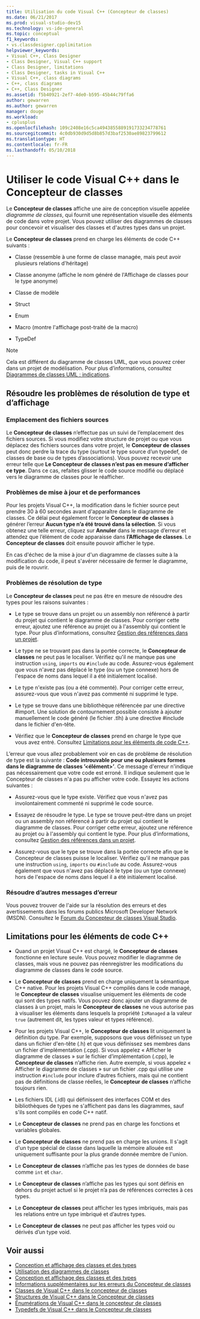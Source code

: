 ```yaml
---
title: Utilisation du code Visual C++ (Concepteur de classes)
ms.date: 06/21/2017
ms.prod: visual-studio-dev15
ms.technology: vs-ide-general
ms.topic: conceptual
f1_keywords:
- vs.classdesigner.cpplimitation
helpviewer_keywords:
- Visual C++, Class Designer
- Class Designer, Visual C++ support
- Class Designer, limitations
- Class Designer, tasks in Visual C++
- Visual C++, class diagrams
- C++, class diagrams
- C++, Class Designer
ms.assetid: f5b40921-2ef7-4de0-b595-45b44c79ffa6
author: gewarren
ms.author: gewarren
manager: douge
ms.workload:
- cplusplus
ms.openlocfilehash: 109c2408e16c5ca4943855889191733234778761
ms.sourcegitcommit: 4c0db930d9d5d8b857d3baf2530ae89823799612
ms.translationtype: HT
ms.contentlocale: fr-FR
ms.lasthandoff: 05/10/2018
---
```

# <a name="work-with-visual-c-code-in-class-designer"></a>Utiliser le code Visual C++ dans le Concepteur de classes

Le **Concepteur de classes** affiche une aire de conception visuelle appelée *diagramme de classes*, qui fournit une représentation visuelle des éléments de code dans votre projet. Vous pouvez utiliser des diagrammes de classes pour concevoir et visualiser des classes et d'autres types dans un projet.

Le **Concepteur de classes** prend en charge les éléments de code C++ suivants :

- Classe (ressemble à une forme de classe managée, mais peut avoir plusieurs relations d'héritage)

- Classe anonyme (affiche le nom généré de l'Affichage de classes pour le type anonyme)

- Classe de modèle

- Struct

- Enum

- Macro (montre l'affichage post-traité de la macro)

- TypeDef

> [!NOTE]
> Cela est différent du diagramme de classes UML, que vous pouvez créer dans un projet de modélisation. Pour plus d’informations, consultez [Diagrammes de classes UML : indications](../../modeling/uml-class-diagrams-reference.md).

## <a name="troubleshoot-type-resolution-and-display-issues"></a>Résoudre les problèmes de résolution de type et d’affichage

### <a name="location-of-source-files"></a>Emplacement des fichiers sources

Le **Concepteur de classes** n’effectue pas un suivi de l’emplacement des fichiers sources. Si vous modifiez votre structure de projet ou que vous déplacez des fichiers sources dans votre projet, le **Concepteur de classes** peut donc perdre la trace du type (surtout le type source d’un typedef, de classes de base ou de types d’associations). Vous pouvez recevoir une erreur telle que **Le Concepteur de classes n’est pas en mesure d’afficher ce type**. Dans ce cas, refaites glisser le code source modifié ou déplacé vers le diagramme de classes pour le réafficher.

### <a name="update-and-performance-issues"></a>Problèmes de mise à jour et de performances

Pour les projets Visual C++, la modification dans le fichier source peut prendre 30 à 60 secondes avant d'apparaître dans le diagramme de classes. Ce délai peut également forcer le **Concepteur de classes** à générer l’erreur **Aucun type n’a été trouvé dans la sélection**. Si vous obtenez une telle erreur, cliquez sur **Annuler** dans le message d’erreur et attendez que l’élément de code apparaisse dans **l’Affichage de classes**. Le **Concepteur de classes** doit ensuite pouvoir afficher le type.

En cas d'échec de la mise à jour d'un diagramme de classes suite à la modification du code, il peut s'avérer nécessaire de fermer le diagramme, puis de le rouvrir.

### <a name="type-resolution-issues"></a>Problèmes de résolution de type

Le **Concepteur de classes** peut ne pas être en mesure de résoudre des types pour les raisons suivantes :

- Le type se trouve dans un projet ou un assembly non référencé à partir du projet qui contient le diagramme de classes. Pour corriger cette erreur, ajoutez une référence au projet ou à l'assembly qui contient le type. Pour plus d’informations, consultez [Gestion des références dans un projet](../managing-references-in-a-project.md).

- Le type ne se trouvant pas dans la portée correcte, le **Concepteur de classes** ne peut pas le localiser. Vérifiez qu'il ne manque pas une instruction `using`, `imports` ou `#include` au code. Assurez-vous également que vous n'avez pas déplacé le type (ou un type connexe) hors de l'espace de noms dans lequel il a été initialement localisé.

- Le type n'existe pas (ou a été commenté). Pour corriger cette erreur, assurez-vous que vous n'avez pas commenté ni supprimé le type.

- Le type se trouve dans une bibliothèque référencée par une directive #import. Une solution de contournement possible consiste à ajouter manuellement le code généré (le fichier .tlh) à une directive #include dans le fichier d'en-tête.

- Vérifiez que le **Concepteur de classes** prend en charge le type que vous avez entré. Consultez [Limitations pour les éléments de code C++](#limitations-for-c-code-elements).

L’erreur que vous allez probablement voir en cas de problème de résolution de type est la suivante : **Code introuvable pour une ou plusieurs formes dans le diagramme de classes ’\<élément>’**. Ce message d'erreur n'indique pas nécessairement que votre code est erroné. Il indique seulement que le Concepteur de classes n'a pas pu afficher votre code. Essayez les actions suivantes :

- Assurez-vous que le type existe. Vérifiez que vous n'avez pas involontairement commenté ni supprimé le code source.

- Essayez de résoudre le type. Le type se trouve peut-être dans un projet ou un assembly non référencé à partir du projet qui contient le diagramme de classes. Pour corriger cette erreur, ajoutez une référence au projet ou à l'assembly qui contient le type. Pour plus d’informations, consultez [Gestion des références dans un projet](../managing-references-in-a-project.md).

- Assurez-vous que le type se trouve dans la portée correcte afin que le Concepteur de classes puisse le localiser. Vérifiez qu'il ne manque pas une instruction `using`, `imports` ou `#include` au code. Assurez-vous également que vous n'avez pas déplacé le type (ou un type connexe) hors de l'espace de noms dans lequel il a été initialement localisé.

### <a name="troubleshoot-other-error-messages"></a>Résoudre d’autres messages d’erreur

Vous pouvez trouver de l'aide sur la résolution des erreurs et des avertissements dans les forums publics Microsoft Developer Network (MSDN). Consultez le [Forum du Concepteur de classes Visual Studio](http://go.microsoft.com/fwlink/?linkid=160754).

## <a name="limitations-for-c-code-elements"></a>Limitations pour les éléments de code C++

- Quand un projet Visual C++ est chargé, le **Concepteur de classes** fonctionne en lecture seule. Vous pouvez modifier le diagramme de classes, mais vous ne pouvez pas réenregistrer les modifications du diagramme de classes dans le code source.

- Le **Concepteur de classes** prend en charge uniquement la sémantique C++ native. Pour les projets Visual C++ compilés dans le code managé, le **Concepteur de classes** visualise uniquement les éléments de code qui sont des types natifs. Vous pouvez donc ajouter un diagramme de classes à un projet, mais le **Concepteur de classes** ne vous autorise pas à visualiser les éléments dans lesquels la propriété `IsManaged` a la valeur `true` (autrement dit, les types valeur et types référence).

- Pour les projets Visual C++, le **Concepteur de classes** lit uniquement la définition du type. Par exemple, supposons que vous définissez un type dans un fichier d'en-tête (.h) et que vous définissez ses membres dans un fichier d'implémentation (.cpp). Si vous appelez « Afficher le diagramme de classes » sur le fichier d’implémentation (.cpp), le **Concepteur de classes** n’affiche rien. Autre exemple, si vous appelez « Afficher le diagramme de classes » sur un fichier .cpp qui utilise une instruction `#include` pour inclure d’autres fichiers, mais qui ne contient pas de définitions de classe réelles, le **Concepteur de classes** n’affiche toujours rien.

- Les fichiers IDL (.idl) qui définissent des interfaces COM et des bibliothèques de types ne s'affichent pas dans les diagrammes, sauf s'ils sont compilés en code C++ natif.

- Le **Concepteur de classes** ne prend pas en charge les fonctions et variables globales.

- Le **Concepteur de classes** ne prend pas en charge les unions. Il s'agit d'un type spécial de classe dans laquelle la mémoire allouée est uniquement suffisante pour la plus grande donnée membre de l'union.

- Le **Concepteur de classes** n’affiche pas les types de données de base comme `int` et `char`.

- Le **Concepteur de classes** n’affiche pas les types qui sont définis en dehors du projet actuel si le projet n’a pas de références correctes à ces types.

- Le **Concepteur de classes** peut afficher les types imbriqués, mais pas les relations entre un type imbriqué et d’autres types.

- Le **Concepteur de classes** ne peut pas afficher les types void ou dérivés d’un type void.

## <a name="see-also"></a>Voir aussi

- [Conception et affichage des classes et des types](designing-and-viewing-classes-and-types.md)
- [Utilisation des diagrammes de classes](working-with-class-diagrams.md)
- [Conception et affichage des classes et des types](designing-and-viewing-classes-and-types.md)
- [Informations supplémentaires sur les erreurs du Concepteur de classes](additional-information-about-errors.md)
- [Classes de Visual C++ dans le concepteur de classes](visual-cpp-classes.md)
- [Structures de Visual C++ dans le Concepteur de classes](visual-cpp-structures.md)
- [Énumérations de Visual C++ dans le concepteur de classes](visual-cpp-enumerations.md)
- [Typedefs de Visual C++ dans le Concepteur de classes](visual-cpp-typedefs.md)
